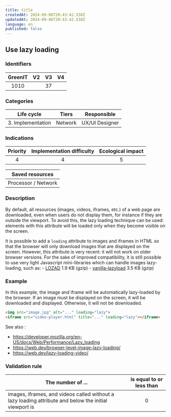 ```yaml
---
title: title
createdAt: 2024-09-06T20:43:42.530Z
updatedAt: 2024-09-06T20:43:42.530Z
language: en
published: false
---
```

## Use lazy loading

### Identifiers

| GreenIT  |  V2   |  V3   |  V4   |
|:--------:|:-----:|:-----:|:-----:|
|   1010   |       |  37   |       |

### Categories

|    Life cycle     |  Tiers  |  Responsible   |
|:-----------------:|:-------:|:--------------:|
| 3. Implementation | Network | UX/UI Designer |

### Indications

| Priority  | Implementation difficulty | Ecological impact |
|:---------:|:-------------------------:|:-----------------:|
|     4     |             4             |         5         |

|                      Saved resources                      |
|:---------------------------------------------------------:|
|                    Processor / Network                    |

### Description

By default, all resources (images, videos, iframes, etc.) of a web page are downloaded, even when users do not display them, for instance if they are outside the viewport. To avoid this, the lazy loading technique can be used: elements with this attribute will be loaded only when they become visible on the screen.

It is possible to add a `loading` attribute to images and iframes in HTML so that the browser will only download images 
that are displayed on the screen. However, this attribute is very recent: it will not work on older browser versions. 
For the sake of improved compatibility, it is still possible to use very light Javascript mini-libraries which can handle 
images lazy-loading, such as:
     - [LOZAD](https://cdn.jsdelivr.net/npm/lozad) 1.9 KB (gzip)
     - [vanilla-lazyload](https://cdn.jsdelivr.net/npm/vanilla-lazyload/dist/lazyload.min.js) 3.5 KB (gzip)
     
### Example

In this example, the image and iframe will be automatically lazy-loaded by the browser. If an image must be displayed on
the screen, it will be downloaded and displayed. Otherwise, it will not be downloaded.

```html
<img src="image.jpg" alt="..." loading="lazy">
<iframe src="video-player.html" title="..." loading="lazy"></iframe>
```

See also :
  - https://developer.mozilla.org/en-US/docs/Web/Performance/Lazy_loading
  - https://web.dev/browser-level-image-lazy-loading/
  - https://web.dev/lazy-loading-video/

### Validation rule

| The number of ...                                                                                     | is equal to or less than |  
|-------------------------------------------------------------------------------------------------------|:------------------------:|
| images, iframes, and videos called without a lazy loading attribute and below the initial viewport is |            0             |
